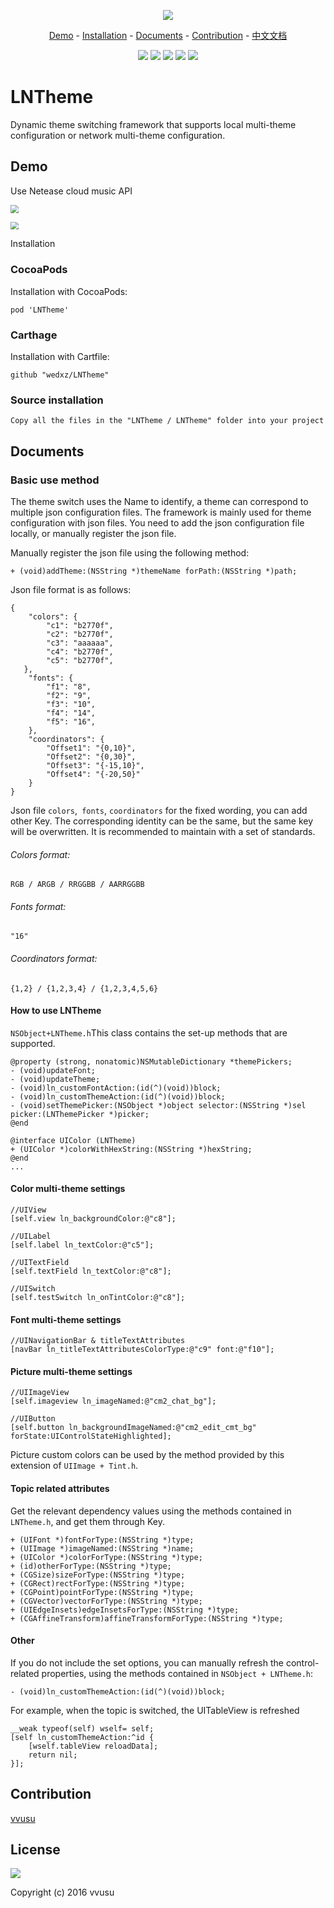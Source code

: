 <p align="center">
  <img src="./images/banner.png">
</p>

<p align="center">
<a href="#demo">Demo</a> -
<a href="#installation">Installation</a> -
<a href="#documents">Documents</a> -
<a href="#contribution">Contribution</a> - 
<a href="https://github.com/wedxz/LNTheme/blob/master/README_CN.md">中文文档</a>
</p>

<p align="center">
<a href="http://cocoadocs.org/docsets/LNTheme"><img src="https://img.shields.io/badge/CocoaPods-compatible-4BC51D.svg?style=flat"></a>
<a href="https://github.com/Carthage/Carthage"><img src="https://img.shields.io/badge/Carthage-compatible-4BC51D.svg?style=flat"></a>
<a href="https://developer.apple.com/ios"><img src="https://img.shields.io/badge/platform-iOS%207%2B-blue.svg?style=flat"></a>
<a href="https://github.com/wedxz/LNTheme/tree/1.0.0"><img src="https://img.shields.io/badge/release-1.0.0-blue.svg"></a>
<a href="https://github.com/wedxz/LNTheme/blob/master/LICENSE"><img src="http://img.shields.io/badge/license-MIT-lightgrey.svg?style=flat"></a>
</p>

# LNTheme
Dynamic theme switching framework that supports local multi-theme configuration or network multi-theme configuration.

## Demo
Use Netease cloud music API

<p align="left">
    <img src="./images/demo_1.gif" style="zoom:80%" align=center/>
</p>

<p align="left">
    <img src="./images/demo_2.gif" style="zoom:80%" align=center/>
</p

## Installation
### CocoaPods
Installation with CocoaPods:

```
pod 'LNTheme'
```
### Carthage
Installation with Cartfile:

```
github "wedxz/LNTheme"
```
### Source installation
```
Copy all the files in the "LNTheme / LNTheme" folder into your project
```
## Documents
### Basic use method
The theme switch uses the Name to identify, a theme can correspond to multiple json configuration files. The framework is mainly used for theme configuration with json files. You need to add the json configuration file locally, or manually register the json file.

Manually register the json file using the following method:

```
+ (void)addTheme:(NSString *)themeName forPath:(NSString *)path;
```
Json file format is as follows:

```
{
    "colors": {
        "c1": "b2770f",
        "c2": "b2770f",
        "c3": "aaaaaa",
        "c4": "b2770f",
        "c5": "b2770f",
   },
    "fonts": {
        "f1": "8",
        "f2": "9",
        "f3": "10",
        "f4": "14",
        "f5": "16",
    },
    "coordinators": {
        "Offset1": "{0,10}",
        "Offset2": "{0,30}",
        "Offset3": "{-15,10}",
        "Offset4": "{-20,50}"
    }
}
```
Json file `colors`,` fonts`, `coordinators` for the fixed wording, you can add other Key. The corresponding identity can be the same, but the same key will be overwritten. It is recommended to maintain with a set of standards.

###### Colors format: 
`RGB / ARGB / RRGGBB / AARRGGBB`
###### Fonts format: 
`"16"`
###### Coordinators format:
 `{1,2} / {1,2,3,4} / {1,2,3,4,5,6}`

#### How to use LNTheme
`NSObject+LNTheme.h`This class contains the set-up methods that are supported.

```
@property (strong, nonatomic)NSMutableDictionary *themePickers;
- (void)updateFont;
- (void)updateTheme;
- (void)ln_customFontAction:(id(^)(void))block;
- (void)ln_customThemeAction:(id(^)(void))block;
- (void)setThemePicker:(NSObject *)object selector:(NSString *)sel picker:(LNThemePicker *)picker;
@end

@interface UIColor (LNTheme)
+ (UIColor *)colorWithHexString:(NSString *)hexString;
@end
...
```
#### Color multi-theme settings
```
//UIView 
[self.view ln_backgroundColor:@"c8"];

//UILabel 
[self.label ln_textColor:@"c5"];

//UITextField 
[self.textField ln_textColor:@"c8"];

//UISwitch 
[self.testSwitch ln_onTintColor:@"c8"];
```
#### Font multi-theme settings
```
//UINavigationBar & titleTextAttributes
[navBar ln_titleTextAttributesColorType:@"c9" font:@"f10"];
```
#### Picture multi-theme settings
```
//UIImageView
[self.imageview ln_imageNamed:@"cm2_chat_bg"];

//UIButton
[self.button ln_backgroundImageNamed:@"cm2_edit_cmt_bg" forState:UIControlStateHighlighted];
```
Picture custom colors can be used by the method provided by this extension of `UIImage + Tint.h`.

#### Topic related attributes
Get the relevant dependency values using the methods contained in `LNTheme.h`, and get them through Key.

```
+ (UIFont *)fontForType:(NSString *)type;
+ (UIImage *)imageNamed:(NSString *)name;
+ (UIColor *)colorForType:(NSString *)type;
+ (id)otherForType:(NSString *)type;
+ (CGSize)sizeForType:(NSString *)type;
+ (CGRect)rectForType:(NSString *)type;
+ (CGPoint)pointForType:(NSString *)type;
+ (CGVector)vectorForType:(NSString *)type;
+ (UIEdgeInsets)edgeInsetsForType:(NSString *)type;
+ (CGAffineTransform)affineTransformForType:(NSString *)type;
```

#### Other
If you do not include the set options, you can manually refresh the control-related properties, using the methods contained in `NSObject + LNTheme.h`:

```
- (void)ln_customThemeAction:(id(^)(void))block;
```
For example, when the topic is switched, the UITableView is refreshed

```
__weak typeof(self) wself= self;
[self ln_customThemeAction:^id {
    [wself.tableView reloadData];
    return nil;
}];
```
## Contribution
[vvusu](https://github.com/wedxz)

## License
<a href="https://github.com/wedxz/LNTheme/blob/master/LICENSE"><img src="http://img.shields.io/badge/license-MIT-lightgrey.svg?style=flat"></a>

Copyright (c) 2016 vvusu 

